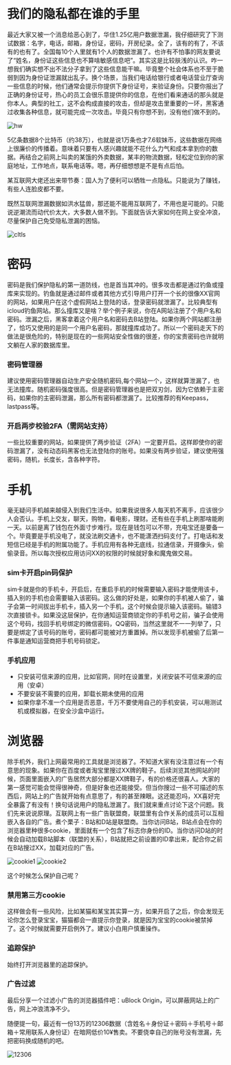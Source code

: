 我们的隐私都在谁的手里
===

最近大家又被一个消息给恶心到了，华住1.25亿用户数据泄漏，我仔细研究了下测试数据：名字，电话，邮箱，身份证，密码，开房纪录。全了，该有的有了，不该有的也有了。全国每10个人里就有1个人的数据泄漏了。也许有不怕事的网友要说了“姓名，身份证这些信息也不算啥敏感信息吧”。其实这是比较肤浅的认识。咋一想我们确实想不出不法分子拿到了这些信息能干嘛。毕竟整个社会体系也不至于脆弱到因为身份证泄漏就出乱子。换个场景，当我们电话给银行或者电话营业厅查询一些信息的时候，他们通常会提示你提供下身份证号，来验证身份。只要你报出了正确的身份证号，热心的员工会很乐意提供你的信息，在他们看来通话的那头就是你本人。典型的社工，这不会构成直接的攻击，但却是攻击里重要的一环，黑客通过收集各种信息，就可能完成一次攻击。毕竟只有你想不到，没有他们做不到的。

![hw](../../../assets/img/pw/hw.png)

5亿条数据8个比特币（约38万），也就是说1万条也才7.6软妹币，这些数据在网络上很廉价的传播着。意味着只要有人感兴趣就能不花什么力气和成本拿到你的数据。再结合之前网上叫卖的某饿的外卖数据，某丰的物流数据，轻松定位到你的家庭地址，工作地点，联系电话等。嗯，再仔细想想是不是有点后怕。

某互联网大佬还出来带节奏：国人为了便利可以牺牲一点隐私。只能说为了赚钱，有些人连脸皮都不要。

既然互联网泄漏数据如洪水猛兽，那还能不能用互联网了，不用也是可能的。只能说逆潮流而动代价太大，大多数人做不到。下面就告诉大家如何在网上安全冲浪，尽量保护自己免受隐私泄漏的困恼。

![cltls](../../../assets/img/pw/cl.jpg)

密码
===
密码是我们保护隐私的第一道防线，也是首当其冲的。很多攻击都是通过钓鱼或撞库来实现的。钓鱼就是通过邮件或者其他方式引导用户打开一个长的很像XX官网的网站，如果用户在这个虚假网站上登陆的话，登录密码就泄漏了。比较典型有icloud钓鱼网站。那么撞库又是啥？举个例子来说，你在A网站注册了个用户名和密码。泄漏之后，黑客拿着这个用户名和密码去B站登陆。如果你两个网站都注册了，恰巧又使用的是同一个用户名密码，那就撞库成功了。所以一个密码走天下的做法是很危险的，特别是现在的一些网站安全性做的很差，你的宝贵密码也许就明文躺在人家的数据库里。


### 密码管理器
建议使用密码管理器自动生产安全随机密码,每个网站一个，这样就算泄漏了，也无法撞库。随机密码强度很高。但是密码管理器也是把双刃剑，因为它依赖于主密码，如果你的主密码泄漏，那么所有密码都泄漏了。比较推荐的有Keepass，lastpass等。

### 开启两步校验2FA（需网站支持）
一些比较重要的网站，如果提供了两步验证（2FA）一定要开启。这样即使你的密码泄漏了，没有动态码黑客也无法登陆你的账号。如果没有两步验证，建议使用强密码，随机，长度长，含各种字符。

手机
===
毫无疑问手机越来越侵入到我们生活中。如果我说很多人每天机不离手，应该很少人会否认。手机上交友，聊天，购物，看电影，理财。还有些在手机上刷那啥能刷一天。以前是离了钱包在外面寸步难行。现在是钱包可以不带，充电宝还是要备一个。毕竟要是手机没电了，就没法刷交通卡，也不能潇洒扫码支付了。打电话和发短信已经是手机的附属功能了。手机应用有各种无底线，拉通信录，开摄像头，偷偷录音。所以每次授权应用访问XX的权限的时候就好象和魔鬼做交易。

### sim卡开启pin码保护
sim卡就是你的手机卡，开启后，在重启手机的时候需要输入密码才能使用该卡，插入别的手机也会需要输入该密码。这么做的好处是，如果你的手机被人偷了，骗子会第一时间拔出手机卡，插入另一个手机，这个时候会提示输入该密码。输错3次直接锁卡。如果没这层保护，在你通知运营商锁定你的手机号之前，骗子会使用这个号码，找回手机号绑定的微信密码，QQ密码，当然这里就不一一列举了，只要是绑定了该号码的账号，密码都可能被对方重置掉。所以发现手机被偷了后第一件事是通知运营商把手机号码锁定。

### 手机应用
  * 只安装可信来源的应用，比如官网，同时在设置里，关闭安装不可信来源的应用（安卓）
  * 不要安装不需要的应用，卸载长期未使用的应用
  * 如果你拿不准一个应用是否恶意，千万不要使用自己的手机安装，可以用测试机或模拟器，在安全沙盒中运行。

浏览器
===
除手机外，我们上网最常用的工具就是浏览器了。不知道大家有没注意过有一个有意思的现象。如果你在百度或者淘宝里搜过XX牌的鞋子。后续浏览其他网站的时候，页面里面嵌入的广告居然大部分都是XX牌鞋子，有的价格还很喜人。大家的第一感觉可能会觉得很神奇，但是好象也还能接受。但当你搜过一些不可描述的东西后，网站上的广告就开始有点意思了，有的甚至辣眼。这还能忍吗，XX喜好完全暴露了有没有！换句话说用户的隐私泄漏了。我们就来重点讨论下这个问题。我们先来说说原理。互联网上有一些广告联盟商，联盟里有合作关系的成员可以互相嵌入各自的广告。煮个栗子：B站和D站是联盟商。当你访问B站，B站点会在你的浏览器里种很多cookie，里面就有一个包含了标志你身份的ID。当你访问D站的时候会自动加载B站脚本（联盟的关系），B站就把之前设置的ID拿出来，配合你之前在B站搜过XX，加载对应的广告。

![cookie1](../../../assets/img/pw/cookie1.png)
![cookie2](../../../assets/img/pw/cookie2.png)

这个时候怎么保护自己呢？

### 禁用第三方cookie
这样做会有一些风险，比如某猫和某宝其实算一方，如果开启了之后，你会发现无论你怎么登录宝宝，猫猫都会一直提示你登录，就是因为宝宝的cookie被禁掉了。这个时候就需要开启例外了。建议小白用户慎重操作。

### 追踪保护
始终打开浏览器里的追踪保护。

### 广告过滤
最后分享一个过滤小广告的浏览器插件吧：uBlock Origin，可以屏蔽网站上的广告，网上冲浪清净不少。

随便提一句，最近有一份13万的12306数据（含姓名＋身份证＋密码＋手机号＋邮箱＋常用联系人身份证）在暗网低价10¥售卖。不要侥幸自己的账号没有泄漏，先把密码换成随机的吧。

![12306](../../../assets/img/pw/12306.png)

